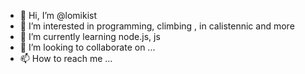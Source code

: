 - 👋 Hi, I’m @lomikist
- 👀 I’m interested in programming, climbing , in calistennic and more 
- 🌱 I’m currently learning node.js, js 
- 💞️ I’m looking to collaborate on ...
- 📫 How to reach me ...

<!---
lomikist/lomikist is a ✨ special ✨ repository because its `README.md` (this file) appears on your GitHub profile.
You can click the Preview link to take a look at your changes.
--->
